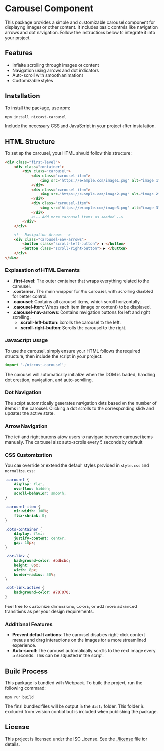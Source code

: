 
# Carousel Component

This package provides a simple and customizable carousel component for displaying images or other content. It includes basic controls like navigation arrows and dot navigation. Follow the instructions below to integrate it into your project.

## Features
- Infinite scrolling through images or content
- Navigation using arrows and dot indicators
- Auto-scroll with smooth animations
- Customizable styles

## Installation

To install the package, use npm:

```bash
npm install niccost-carousel
```

Include the necessary CSS and JavaScript in your project after installation.

## HTML Structure

To set up the carousel, your HTML should follow this structure:

```html
<div class="first-level">
    <div class="container">
        <div class="carousel">
            <div class="carousel-item">
                <img src="https://example.com/image1.png" alt="image 1">
            </div>
            <div class="carousel-item">
                <img src="https://example.com/image2.png" alt="image 2">
            </div>
            <div class="carousel-item">
                <img src="https://example.com/image3.png" alt="image 3">
            </div>
            <!-- Add more carousel items as needed -->
        </div>
    </div>

    <!-- Navigation Arrows -->
    <div class="carousel-nav-arrows">
        <button class="scroll-left-button"> ◀ </button>
        <button class="scroll-right-button"> ▶ </button>
    </div>
</div>
```

### Explanation of HTML Elements

- **.first-level**: The outer container that wraps everything related to the carousel.
- **.container**: The main wrapper for the carousel, with scrolling disabled for better control.
- **.carousel**: Contains all carousel items, which scroll horizontally.
- **.carousel-item**: Wraps each item (image or content) to be displayed.
- **.carousel-nav-arrows**: Contains navigation buttons for left and right scrolling.
  - **.scroll-left-button**: Scrolls the carousel to the left.
  - **.scroll-right-button**: Scrolls the carousel to the right.

### JavaScript Usage

To use the carousel, simply ensure your HTML follows the required structure, then include the script in your project:

```javascript
import './niccost-carousel';
```

The carousel will automatically initialize when the DOM is loaded, handling dot creation, navigation, and auto-scrolling.

### Dot Navigation

The script automatically generates navigation dots based on the number of items in the carousel. Clicking a dot scrolls to the corresponding slide and updates the active state.

### Arrow Navigation

The left and right buttons allow users to navigate between carousel items manually. The carousel also auto-scrolls every 5 seconds by default.

### CSS Customization

You can override or extend the default styles provided in `style.css` and `normalize.css`:

```css
.carousel {
    display: flex;
    overflow: hidden;
    scroll-behavior: smooth;
}

.carousel-item {
    min-width: 100%;
    flex-shrink: 0;
}

.dots-container {
    display: flex;
    justify-content: center;
    gap: 10px;
}

.dot-link {
    background-color: #bdbcbc;
    height: 8px;
    width: 8px;
    border-radius: 50%;
}

.dot-link.active {
    background-color: #707070;
}
```

Feel free to customize dimensions, colors, or add more advanced transitions as per your design requirements.

### Additional Features

- **Prevent default actions**: The carousel disables right-click context menus and drag interactions on the images for a more streamlined experience.
- **Auto-scroll**: The carousel automatically scrolls to the next image every 5 seconds. This can be adjusted in the script.

## Build Process

This package is bundled with Webpack. To build the project, run the following command:

```bash
npm run build
```

The final bundled files will be output in the `dist/` folder. This folder is excluded from version control but is included when publishing the package.

## License

This project is licensed under the ISC License. See the [./license](LICENSE) file for details.
